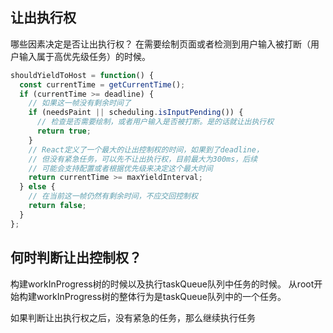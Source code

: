 ## 让出执行权
哪些因素决定是否让出执行权？
在需要绘制页面或者检测到用户输入被打断（用户输入属于高优先级任务）的时候。
```javascript
shouldYieldToHost = function() {
  const currentTime = getCurrentTime();
  if (currentTime >= deadline) {
    // 如果这一帧没有剩余时间了
    if (needsPaint || scheduling.isInputPending()) {
      // 检查是否需要绘制，或者用户输入是否被打断。是的话就让出执行权
      return true;
    }
    // React定义了一个最大的让出控制权的时间，如果到了deadline，
    // 但没有紧急任务，可以先不让出执行权，目前最大为300ms，后续
    // 可能会支持配置或者根据优先级来决定这个最大时间
    return currentTime >= maxYieldInterval;
  } else {
    // 在当前这一帧仍然有剩余时间，不应交回控制权
    return false;
  }
};
```
## 何时判断让出控制权？
构建workInProgress树的时候以及执行taskQueue队列中任务的时候。
从root开始构建workInProgress树的整体行为是taskQueue队列中的一个任务。

如果判断让出执行权之后，没有紧急的任务，那么继续执行任务

